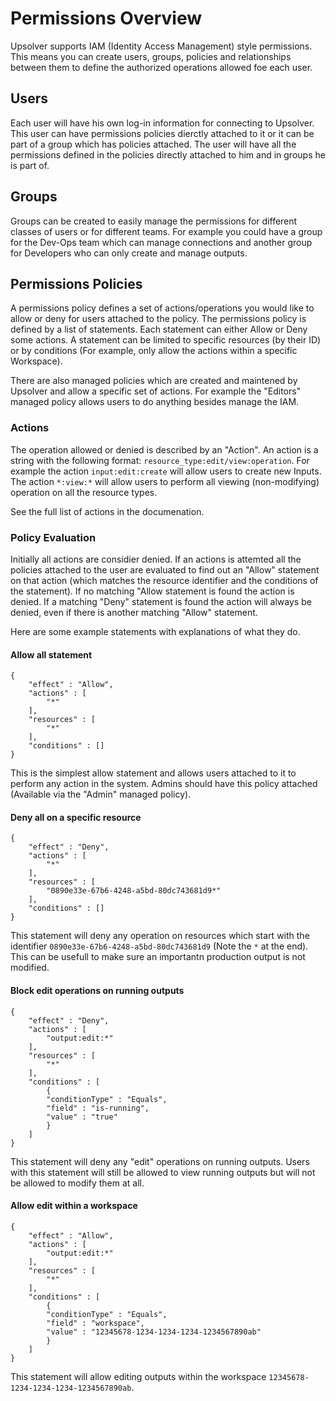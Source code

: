 # Permissions Overview

Upsolver supports IAM (Identity Access Management) style permissions. This means you can create users, groups, policies and relationships between them to define the authorized operations allowed foe each user.

## Users

Each user will have his own log-in information for connecting to Upsolver. This user can have permissions policies dierctly attached to it or it can be part of a group which has policies attached. The user will have all the permissions defined in the policies directly attached to him and in groups he is part of.

## Groups

Groups can be created to easily manage the permissions for different classes of users or for different teams. For example you could have a group for the Dev-Ops team which can manage connections and another group for Developers who can only create and manage outputs.

## Permissions Policies

A permissions policy defines a set of actions/operations you would like to allow or deny for users attached to the policy. The permissions policy is defined by a list of statements. Each statement can either Allow or Deny some actions. A statement can be limited to specific resources (by their ID) or by conditions (For example, only allow the actions within a specific Workspace).

There are also managed policies which are created and maintened by Upsolver and allow a specific set of actions. For example the "Editors" managed policy allows users to do anything besides manage the IAM.

### Actions
The operation allowed or denied is described by an "Action". An action is a string with the following format: `resource_type:edit/view:operation`.
For example the action `input:edit:create` will allow users to create new Inputs. The action `*:view:*` will allow users to perform all viewing (non-modifying) operation on all the resource types. 

See the full list of actions in the documenation.

### Policy Evaluation

Initially all actions are considier denied. If an actions is attemted all the policies attached to the user are evaluated to find out an "Allow" statement on that action (which matches the resource identifier and the conditions of the statement). If no matching "Allow statement is found the action is denied. If a matching "Deny" statement is found the action will always be denied, even if there is another matching "Allow" statement.

Here are some example statements with explanations of what they do.


#### Allow all statement

```
{
	"effect" : "Allow",
	"actions" : [ 
	    "*"
	],
	"resources" : [ 
	    "*"
	],
	"conditions" : []
}
```

This is the simplest allow statement and allows users attached to it to perform any action in the system. Admins should have this policy attached (Available via the "Admin" managed policy).

#### Deny all on a specific resource
```
{
	"effect" : "Deny",
	"actions" : [ 
	    "*"
	],
	"resources" : [ 
	    "0890e33e-67b6-4248-a5bd-80dc743681d9*"
	],
	"conditions" : []
}
```

This statement will deny any operation on resources which start with the identifier `0890e33e-67b6-4248-a5bd-80dc743681d9` (Note the `*` at the end). This can be usefull to make sure an importantn production output is not modified.

####  Block edit operations on running outputs
```
{
	"effect" : "Deny",
	"actions" : [ 
	    "output:edit:*"
	],
	"resources" : [ 
	    "*"
	],
	"conditions" : [ 
	    {
		"conditionType" : "Equals",
		"field" : "is-running",
		"value" : "true"
	    }
	]
}
```

This statement will deny any "edit" operations on running outputs. Users with this statement will still be allowed to view running outputs but will not be allowed to modify them at all.

#### Allow edit within a workspace
```
{
	"effect" : "Allow",
	"actions" : [ 
	    "output:edit:*"
	],
	"resources" : [ 
	    "*"
	],
	"conditions" : [ 
	    {
		"conditionType" : "Equals",
		"field" : "workspace",
		"value" : "12345678-1234-1234-1234-1234567890ab"
	    }
	]
}
```

This statement will allow editing outputs within the workspace `12345678-1234-1234-1234-1234567890ab`.

